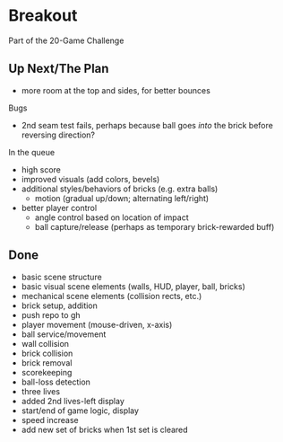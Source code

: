 # Breakout

Part of the 20-Game Challenge

## Up Next/The Plan

* more room at the top and sides, for better bounces

Bugs

* 2nd seam test fails, perhaps because ball goes _into_ the brick before reversing direction?

In the queue

* high score
* improved visuals (add colors, bevels)
* additional styles/behaviors of bricks (e.g. extra balls)
	* motion (gradual up/down; alternating left/right)
* better player control
	* angle control based on location of impact
	* ball capture/release (perhaps as temporary brick-rewarded buff)

## Done

* basic scene structure
* basic visual scene elements (walls, HUD, player, ball, bricks)
* mechanical scene elements (collision rects, etc.)
* brick setup, addition
* push repo to gh
* player movement (mouse-driven, x-axis)
* ball service/movement
* wall collision
* brick collision
* brick removal
* scorekeeping
* ball-loss detection
* three lives
* added 2nd lives-left display
* start/end of game logic, display
* speed increase
* add new set of bricks when 1st set is cleared
